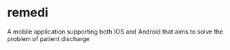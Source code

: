 # remedi

A mobile application supporting both IOS and Android that aims to solve the problem of patient discharge 

